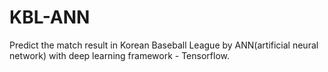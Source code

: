 # KBL-ANN
Predict the match result in Korean Baseball League by ANN(artificial neural network) with deep learning framework - Tensorflow.
